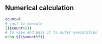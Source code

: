 ## Numerical calculation

```bash
count=8  
# just to execute
(($count%5))
# to view and pass it to outer executation
echo $(($count%5))
```
